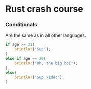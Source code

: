 
# Rust crash course

### Conditionals

Are the same as in all other languages.


```rust
if age >= 21{
    println!("Sup");
}
else if age == 20{
    println!("Uh, the big boi");
}
else{
    println!("Sup kiddo");
}
```


